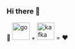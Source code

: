 ### Hi there 👋 

🔭 <img src="https://devicons.github.io/devicon/devicon.git/icons/go/go-original.svg" alt="go" width="40" height="40"/> + <img src="https://www.vectorlogo.zone/logos/apache_kafka/apache_kafka-icon.svg" alt="kafka" width="40" height="40"/> = ❤️

<!--
**kjelle/kjelle** is a ✨ _special_ ✨ repository because its `README.md` (this file) appears on your GitHub profile.

Here are some ideas to get you started:

- 🔭 I’m currently working on ...
- 🌱 I’m currently learning ...
- 👯 I’m looking to collaborate on ...
- 🤔 I’m looking for help with ...
- 💬 Ask me about ...
- 📫 How to reach me: ...
- 😄 Pronouns: ...
- ⚡ Fun fact: ...
-->
